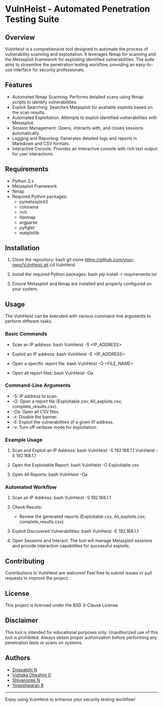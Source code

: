 # VulnHeist - Automated Penetration Testing Suite

## Overview

VulnHeist is a comprehensive tool designed to automate the process of vulnerability scanning and exploitation. It leverages Nmap for scanning and the Metasploit Framework for exploiting identified vulnerabilities. The suite aims to streamline the penetration testing workflow, providing an easy-to-use interface for security professionals.

## Features

- Automated Nmap Scanning: Performs detailed scans using Nmap scripts to identify vulnerabilities.
- Exploit Searching: Searches Metasploit for available exploits based on the scan results.
- Automated Exploitation: Attempts to exploit identified vulnerabilities with Metasploit.
- Session Management: Opens, interacts with, and closes sessions automatically.
- Logging and Reporting: Generates detailed logs and reports in Markdown and CSV formats.
- Interactive Console: Provides an interactive console with rich text output for user interactions.

## Requirements

- Python 3.x
- Metasploit Framework
- Nmap
- Required Python packages: 
  - pymetasploit3
  - colorama
  - rich
  - libnmap
  - argparse
  - pyfiglet
  - matplotlib

## Installation

1. Clone the repository:
    bash
    git clone https://github.com/your-repo/VulnHeist.git
    cd VulnHeist
    

2. Install the required Python packages:
    bash
    pip install -r requirements.txt
    

3. Ensure Metasploit and Nmap are installed and properly configured on your system.

## Usage

The VulnHeist can be executed with various command-line arguments to perform different tasks.

### Basic Commands

- Scan an IP address:
    bash
    VulnHeist -S <IP_ADDRESS>
    

- Exploit an IP address:
    bash
    VulnHeist -E <IP_ADDRESS>
    

- Open a specific report file:
    bash
    VulnHeist -O <FILE_NAME>
    

- Open all report files:
    bash
    VulnHeist -Oa
    

### Command-Line Arguments

- -S: IP address to scan.
- -O: Open a report file (Exploitable.csv, All_exploits.csv, complete_results.csv).
- -Oa: Open all CSV files.
- -x: Disable the banner.
- -E: Exploit the vulnerabilities of a given IP address.
- -v: Turn off verbose mode for exploitation.

### Example Usage

1. Scan and Exploit an IP Address:
    bash
    VulnHeist -S 192.168.1.1
    VulnHeist -E 192.168.1.1
    

2. Open the Exploitable Report:
    bash
    VulnHeist -O Exploitable.csv
    

3. Open All Reports:
    bash
    VulnHeist -Oa
    

### Automated Workflow

1. Scan an IP Address:
    bash
    VulnHeist -S 192.168.1.1
    

2. Check Results:
    - Review the generated reports (Exploitable.csv, All_exploits.csv, complete_results.csv).

3. Exploit Discovered Vulnerabilities:
    bash
    VulnHeist -E 192.168.1.1
    

4. Open Sessions and Interact:
    The tool will manage Metasploit sessions and provide interaction capabilities for successful exploits.

## Contributing

Contributions to VulnHeist are welcome! Feel free to submit issues or pull requests to improve the project.

## License

This project is licensed under the BSD 3-Clause License.

## Disclaimer

This tool is intended for educational purposes only. Unauthorized use of this tool is prohibited. Always obtain proper authorization before performing any penetration tests or scans on systems.

## Authors

- [Sivasakthi N](https://github.com/sivasakthi037)
- [Vishaka Dheshini G](https://github.com/liyana9c)
- [Shivanisree N](https://github.com/Shivanisree1603)
- [Yogeshwaran R](https://github.com/yogeshwaranEvil)
---

Enjoy using VulnHeist to enhance your security testing workflow!
